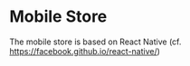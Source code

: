 # Mobile Store

The mobile store is based on React Native (cf. https://facebook.github.io/react-native/)
